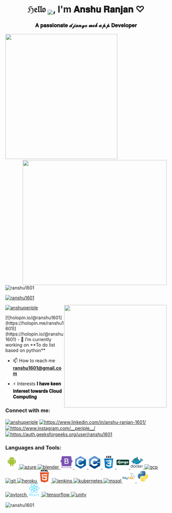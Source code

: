 
<h1 align="center"> ℌ𝔢𝔩𝔩𝔬 <img style="width:5px; vertical-align:text-bottom" src="https://github.com/TheDudeThatCode/TheDudeThatCode/blob/master/Assets/Hi.gif"></img>, I'm 𝐀𝐧𝐬𝐡𝐮 𝐑𝐚𝐧𝐣𝐚𝐧 ♡</h1>
<h3 align="center" style="font-family:cursive" >𝐀 𝐩𝐚𝐬𝐬𝐢𝐨𝐧𝐚𝐭𝐞 𝓭𝓳𝓪𝓷𝓰𝓸 𝔀𝓮𝓫 𝓪𝓹𝓹 𝐃𝐞𝐯𝐞𝐥𝐨𝐩𝐞𝐫</h3>

<p> <image src="https://github.com/ranshu1601/ranshu1601/blob/main/foliopic.jpg" width= "350" height="390" class="center"/><image align="right" src="https://github.com/ranshu1601/ranshu1601/blob/main/got.gif" width="450" height="390" /> </p>

<p align="left"> <img src="https://komarev.com/ghpvc/?username=ranshu1601&label=Profile%20views&color=0e75b6&style=flat" alt="ranshu1601" /> </p>

<p align="left"> <a href="https://github.com/ryo-ma/github-profile-trophy"><img src="https://github-profile-trophy.vercel.app/?username=ranshu1601" alt="ranshu1601" /></a> </p>
<p><image align="right" src="https://github.com/ranshu1601/ranshu1601/blob/main/cloud_computing.gif" width="320" height="320" /></p>

<p align="left"> <a href="https://twitter.com/anshuperiple" target="blank"><img src="https://img.shields.io/twitter/follow/anshuperiple?logo=twitter&style=for-the-badge" alt="anshuperiple" /></a> </p>
[![holopin.io/@ranshu1601](https://holopin.me/ranshu1601)](https://holopin.io/@ranshu1601)
- 🔭 I’m currently working on **To do list based on python**

- 📫 How to reach me **ranshu1601@gmail.com**   


- ⚡ Interests **𝐈 𝐡𝐚𝐯𝐞 𝐤𝐞𝐞𝐧 𝐢𝐧𝐭𝐞𝐫𝐞𝐬𝐭 𝐭𝐨𝐰𝐚𝐫𝐝𝐬 𝐂𝐥𝐨𝐮𝐝 𝐂𝐨𝐦𝐩𝐮𝐭𝐢𝐧𝐠**

<h3 align="left">Connect with me:</h3>
<p align="left">
<a href="https://twitter.com/anshuperiple" target="blank"><img align="center" src="https://raw.githubusercontent.com/rahuldkjain/github-profile-readme-generator/master/src/images/icons/Social/twitter.svg" alt="anshuperiple" height="30" width="40" /></a>
<a href="https://linkedin.com/in/https://www.linkedin.com/in/anshu-ranjan-1601/" target="blank"><img align="center" src="https://raw.githubusercontent.com/rahuldkjain/github-profile-readme-generator/master/src/images/icons/Social/linked-in-alt.svg" alt="https://www.linkedin.com/in/anshu-ranjan-1601/" height="30" width="40" /></a>
<a href="https://instagram.com/https://www.instagram.com/__periple__/" target="blank"><img align="center" src="https://raw.githubusercontent.com/rahuldkjain/github-profile-readme-generator/master/src/images/icons/Social/instagram.svg" alt="https://www.instagram.com/__periple__/" height="30" width="40" /></a>
<a href="https://auth.geeksforgeeks.org/user/https://auth.geeksforgeeks.org/user/ranshu1601" target="blank"><img align="center" src="https://raw.githubusercontent.com/rahuldkjain/github-profile-readme-generator/master/src/images/icons/Social/geeks-for-geeks.svg" alt="https://auth.geeksforgeeks.org/user/ranshu1601" height="30" width="40" /></a>
</p>

<h3 align="left">Languages and Tools:</h3>

<p align="left"> <a href="https://developer.android.com" target="_blank"> <img src="https://raw.githubusercontent.com/devicons/devicon/master/icons/android/android-original-wordmark.svg" alt="android" width="40" height="40"/> </a> <a href="https://azure.microsoft.com/en-in/" target="_blank"> <img src="https://www.vectorlogo.zone/logos/microsoft_azure/microsoft_azure-icon.svg" alt="azure" width="40" height="40"/> </a> <a href="https://www.blender.org/" target="_blank"> <img src="https://download.blender.org/branding/community/blender_community_badge_white.svg" alt="blender" width="40" height="40"/> </a> <a href="https://getbootstrap.com" target="_blank"> <img src="https://raw.githubusercontent.com/devicons/devicon/master/icons/bootstrap/bootstrap-plain-wordmark.svg" alt="bootstrap" width="40" height="40"/> </a> <a href="https://www.cprogramming.com/" target="_blank"> <img src="https://raw.githubusercontent.com/devicons/devicon/master/icons/c/c-original.svg" alt="c" width="40" height="40"/> </a> <a href="https://www.w3schools.com/cpp/" target="_blank"> <img src="https://raw.githubusercontent.com/devicons/devicon/master/icons/cplusplus/cplusplus-original.svg" alt="cplusplus" width="40" height="40"/> </a> <a href="https://www.w3schools.com/css/" target="_blank"> <img src="https://raw.githubusercontent.com/devicons/devicon/master/icons/css3/css3-original-wordmark.svg" alt="css3" width="40" height="40"/> </a> <a href="https://www.djangoproject.com/" target="_blank"> <img src="https://raw.githubusercontent.com/devicons/devicon/master/icons/django/django-original.svg" alt="django" width="40" height="40"/> </a> <a href="https://www.docker.com/" target="_blank"> <img src="https://raw.githubusercontent.com/devicons/devicon/master/icons/docker/docker-original-wordmark.svg" alt="docker" width="40" height="40"/> </a> <a href="https://cloud.google.com" target="_blank"> <img src="https://www.vectorlogo.zone/logos/google_cloud/google_cloud-icon.svg" alt="gcp" width="40" height="40"/> </a> <a href="https://git-scm.com/" target="_blank"> <img src="https://www.vectorlogo.zone/logos/git-scm/git-scm-icon.svg" alt="git" width="40" height="40"/> </a> <a href="https://heroku.com" target="_blank"> <img src="https://www.vectorlogo.zone/logos/heroku/heroku-icon.svg" alt="heroku" width="40" height="40"/> </a> <a href="https://www.w3.org/html/" target="_blank"> <img src="https://raw.githubusercontent.com/devicons/devicon/master/icons/html5/html5-original-wordmark.svg" alt="html5" width="40" height="40"/> </a> <a href="https://www.jenkins.io" target="_blank"> <img src="https://www.vectorlogo.zone/logos/jenkins/jenkins-icon.svg" alt="jenkins" width="40" height="40"/> </a> <a href="https://kubernetes.io" target="_blank"> <img src="https://www.vectorlogo.zone/logos/kubernetes/kubernetes-icon.svg" alt="kubernetes" width="40" height="40"/> </a> <a href="https://www.microsoft.com/en-us/sql-server" target="_blank"> <img src="https://www.svgrepo.com/show/303229/microsoft-sql-server-logo.svg" alt="mssql" width="40" height="40"/> </a> <a href="https://www.mysql.com/" target="_blank"> <img src="https://raw.githubusercontent.com/devicons/devicon/master/icons/mysql/mysql-original-wordmark.svg" alt="mysql" width="40" height="40"/> </a> <a href="https://www.python.org" target="_blank"> <img src="https://raw.githubusercontent.com/devicons/devicon/master/icons/python/python-original.svg" alt="python" width="40" height="40"/> </a> <a href="https://pytorch.org/" target="_blank"> <img src="https://www.vectorlogo.zone/logos/pytorch/pytorch-icon.svg" alt="pytorch" width="40" height="40"/> </a> <a href="https://reactjs.org/" target="_blank"> <img src="https://raw.githubusercontent.com/devicons/devicon/master/icons/react/react-original-wordmark.svg" alt="react" width="40" height="40"/> </a> <a href="https://www.tensorflow.org" target="_blank"> <img src="https://www.vectorlogo.zone/logos/tensorflow/tensorflow-icon.svg" alt="tensorflow" width="40" height="40"/> </a> <a href="https://unity.com/" target="_blank"> <img src="https://www.vectorlogo.zone/logos/unity3d/unity3d-icon.svg" alt="unity" width="40" height="40"/> </a> </p>

<p><img align="center" src="https://github-readme-stats.vercel.app/api/top-langs?username=ranshu1601&show_icons=true&locale=en&layout=compact" alt="ranshu1601" /></p>

